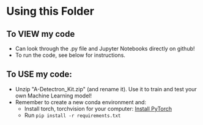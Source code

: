 # Using this Folder

## To VIEW my code
- Can look through the .py file and Jupyter Notebooks directly on github! 
- To run the code, see below for instructions.

## To USE my code:
- Unzip "A-Detectron_Kit.zip" (and rename it). Use it to train and test your own Machine Learning model!
- Remember to create a new conda environment and:
  - Install torch, torchvision for your computer: [Install PyTorch](https://pytorch.org/get-started/previous-versions/)
  - Run `pip install -r requirements.txt`
